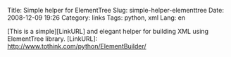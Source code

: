 Title: Simple helper for ElementTree
Slug: simple-helper-elementtree
Date: 2008-12-09 19:26
Category: links
Tags: python, xml
Lang: en

[This is a simple][LinkURL] and elegant helper for building XML using ElementTree library.
[LinkURL]: http://www.tothink.com/python/ElementBuilder/